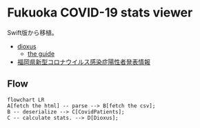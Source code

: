 # Fukuoka COVID-19 stats viewer

Swift版から移植。

- [dioxus](https://github.com/DioxusLabs/dioxus)
  - [the guide](https://dioxuslabs.com/guide/)
- [福岡県新型コロナウイルス感染症陽性者発表情報](https://ckan.open-governmentdata.org/dataset/401000_pref_fukuoka_covid19_patients)

## Flow

```mermaid
flowchart LR
A[fetch the html] -- parse --> B[fetch the csv];
B -- deserialize --> C[CovidPatients];
C -- calculate stats. --> D[Dioxus];
```


